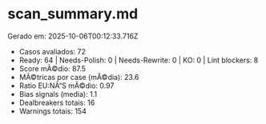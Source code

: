 # scan_summary.md
Gerado em: 2025-10-06T00:12:33.716Z

- Casos avaliados: 72
- Ready: 64 | Needs-Polish: 0 | Needs-Rewrite: 0 | KO: 0 | Lint blockers: 8
- Score mÃ©dio: 87.5
- MÃ©tricas por case (mÃ©dia): 23.6
- Ratio EU:NÃ“S mÃ©dio: 0.97
- Bias signals (media): 1.1
- Dealbreakers totais: 16
- Warnings totais: 154
